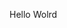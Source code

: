 Hello Wolrd








































































































































































































































































































































































































































































































































































































































































































































































































































































































































































































































































































































































































































































































































































































































































































































































































































































































































































































































































































































































































